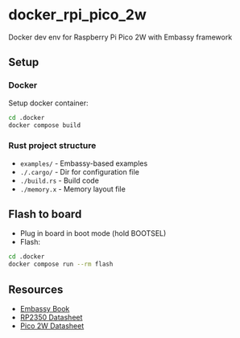 # docker_rpi_pico_2w

Docker dev env for Raspberry Pi Pico 2W with Embassy framework

## Setup

### Docker
Setup docker container:
```bash
cd .docker
docker compose build
```

### Rust project structure

- `examples/` - Embassy-based examples
- `./.cargo/` - Dir for configuration file
- `./build.rs` - Build code
- `./memory.x` - Memory layout file

## Flash to board
- Plug in board in boot mode (hold BOOTSEL)
- Flash:
```bash
cd .docker
docker compose run --rm flash
```

## Resources
- [Embassy Book](https://embassy.dev/book/)
- [RP2350 Datasheet](https://datasheets.raspberrypi.com/rp2350/rp2350-datasheet.pdf)
- [Pico 2W Datasheet](https://datasheets.raspberrypi.com/picow/pico-2-w-datasheet.pdf)

